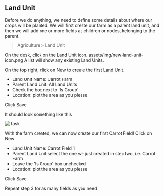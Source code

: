 ## Land Unit

Before we do anything, we need to define some details about where our crops will be planted. We will first create our farm as a parent land unit, and then we will add one or more fields as children or nodes, belonging to the parent.

> Agriculture > Land Unit

On the desk, click on the Land Unit icon. assets/img/new-land-unit-icon.png A list will show any existing Land Units.

On the top right, click on New to create the first Land Unit.

*   Land Unit Name: Carrot Farm
*   Parent Land Unit: All Land Units
*   Check the box next to 'Is Group'
*   Location: plot the area as you please

Click Save

It should look something like this

![Task](https://docs.erpnext.com/files/land_unit.png)

With the farm created, we can now create our first Carrot Field! Click on New

*   Land Unit Name: Carrot Field 1
*   Parent Land Unit:select the one we just created in step two, i.e. Carrot Farm
*   Leave the 'Is Group' box unchecked
*   Location: plot the area as you please

Click Save

Repeat step 3 for as many fields as you need